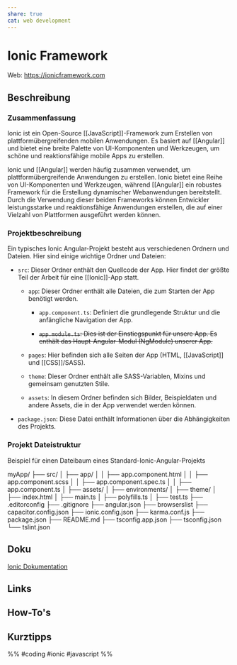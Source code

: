 ```yaml
---
share: true
cat: web development
---
```

# Ionic Framework

Web: https://ionicframework.com

## Beschreibung
### Zusammenfassung 
Ionic ist ein Open-Source [[JavaScript]]-Framework zum Erstellen von plattformübergreifenden mobilen Anwendungen. Es basiert auf [[Angular]] und bietet eine breite Palette von UI-Komponenten und Werkzeugen, um schöne und reaktionsfähige mobile Apps zu erstellen.

Ionic und [[Angular]] werden häufig zusammen verwendet, um plattformübergreifende Anwendungen zu erstellen. Ionic bietet eine Reihe von UI-Komponenten und Werkzeugen, während [[Angular]] ein robustes Framework für die Erstellung dynamischer Webanwendungen bereitstellt. Durch die Verwendung dieser beiden Frameworks können Entwickler leistungsstarke und reaktionsfähige Anwendungen erstellen, die auf einer Vielzahl von Plattformen ausgeführt werden können.

### Projektbeschreibung 
Ein typisches Ionic Angular-Projekt besteht aus verschiedenen Ordnern und Dateien. Hier sind einige wichtige Ordner und Dateien:

- `src`: Dieser Ordner enthält den Quellcode der App. Hier findet der größte Teil der Arbeit für eine [[Ionic]]-App statt.

  - `app`: Dieser Ordner enthält alle Dateien, die zum Starten der App benötigt werden.

    - `app.component.ts`: Definiert die grundlegende Struktur und die anfängliche Navigation der App.

    - ~~`app.module.ts`: Dies ist der Einstiegspunkt für unsere App. Es enthält das Haupt-Angular-Modul (NgModule) unserer App.~~

  - `pages`: Hier befinden sich alle Seiten der App (HTML, [[JavaScript]] und [[CSS]]/SASS).

  - `theme`: Dieser Ordner enthält alle SASS-Variablen, Mixins und gemeinsam genutzten Stile.

  - `assets`: In diesem Ordner befinden sich Bilder, Beispieldaten und andere Assets, die in der App verwendet werden können.

- `package.json`: Diese Datei enthält Informationen über die Abhängigkeiten des Projekts.

### Projekt Dateistruktur 
Beispiel für einen Dateibaum eines Standard-Ionic-Angular-Projekts 

myApp/
├── src/
│   ├── app/
│   │   ├── app.component.html
│   │   ├── app.component.scss
│   │   ├── app.component.spec.ts
│   │   ├── app.component.ts
│   ├── assets/
│   ├── environments/
│   ├── theme/
│   ├── index.html
│   ├── main.ts
│   ├── polyfills.ts
│   ├── test.ts
├── .editorconfig
├── .gitignore
├── angular.json
├── browserslist
├── capacitor.config.json
├── ionic.config.json
├── karma.conf.js
├── package.json
├── README.md
├── tsconfig.app.json
├── tsconfig.json
└── tslint.json

## Doku
[Ionic Dokumentation](https://ionicframework.com/docs/)
## Links



## How-To's

## Kurztipps


%% #coding #ionic #javascript %% 